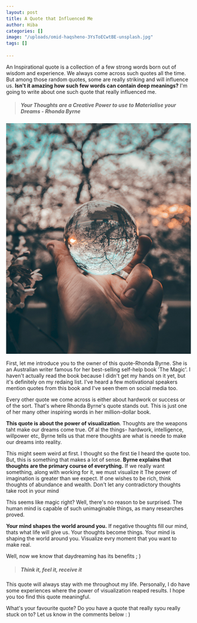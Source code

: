 ```yaml
---
layout: post
title: A Quote that Influenced Me
author: Hiba
categories: []
image: "/uploads/omid-haqsheno-3YsToECwtBE-unsplash.jpg"
tags: []

---
```

An Inspirational quote is a collection of a few strong words born out of wisdom and experience. We always come across such quotes all the time. But among those random quotes, some are really striking and will influence us. **Isn't it amazing how such few words can contain deep meanings?** I'm going to write about one such quote that really influenced me.

> ##### _Your Thoughts are a Creative Power to use to Materialise your Dreams - Rhonda Byrne_

![](/uploads/yeshi-kangrang-iuqxv7kFj64-unsplash.jpg)

First, let me introduce you to the owner of this quote-Rhonda Byrne. She is an Australian writer famous for her best-selling self-help book 'The Magic'. I haven't actually read the book because I didn't get my hands on it yet, but it's definitely on my redaing list. I've heard a few motivational speakers mention quotes from this book and I've seen them on social media too.

Every other quote we come across is either about hardwork or success or of the sort. That's where Rhonda Byrne's quote stands out.  This is just one of her many other inspiring words in her million-dollar book.

**This quote is about the power of visualization**. Thoughts are the weapons taht make our dreams come true. Of al  the things- hardwork, intelligence, willpower etc, Byrne tells us that mere thoughts are what is neede to make our dreams into reality.

This might seem weird at first. I thought so the first tie I heard the quote too. But, this is something that makes a lot of sense. **Byrne explains that thoughts are the primary course of everything.** If we really want something, along with working for it, we must visualize it The power of imagination is greater than we expect. If one wishes to be rich, think thoughts of abundance and wealth. Don't let any contradictory thoughts take root in your mind

This seems like magic right? Well, there's no reason to be surprised. The human mind is capable of such unimaginable things, as many researches proved.

**Your mind shapes the world around you.** If negative thoughts fill our mind, thats what life will give us. Your thoughts become things. Your mind is shaping the world around you. Visualize evry moment that you want to make real.

Well, now we know that daydreaming has its benefits ; )

> ##### _Think it, feel it, receive it_

This quote will always stay with me throughout my life. Personally, I do have some experiences where the power of visualization reaped results. I hope you too find this quote meaningful.

What's your favourite quote? Do you have a quote that really syou really stuck on to? Let us know in the comments below : )